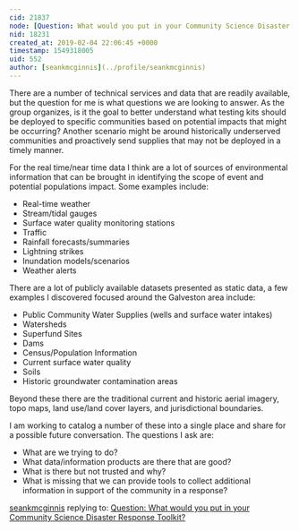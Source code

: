 ```yaml
---
cid: 21837
node: [Question: What would you put in your Community Science Disaster Response Toolkit?](../notes/Bronwen/01-31-2019/question-what-would-you-put-in-your-community-science-disaster-response-toolkit)
nid: 18231
created_at: 2019-02-04 22:06:45 +0000
timestamp: 1549318005
uid: 552
author: [seankmcginnis](../profile/seankmcginnis)
---
```


There are a number of technical services and data that are readily available, but the question for me is what questions we are looking to answer. As the group organizes, is it the goal to better understand what testing kits should be deployed to specific communities based on potential impacts that might be occurring? Another scenario might be around historically underserved communities and proactively send supplies that may not be deployed in a timely manner.

For the real time/near time data I think are a lot of sources of environmental information that can be brought in identifying the scope of event and potential populations impact. Some examples include:

* Real-time weather
* Stream/tidal gauges
* Surface water quality monitoring stations
* Traffic
* Rainfall forecasts/summaries
* Lightning strikes
* Inundation models/scenarios
* Weather alerts

There are a lot of publicly available datasets presented as static data, a few examples I discovered focused around the Galveston area include:

* Public Community Water Supplies (wells and surface water intakes)
* Watersheds
* Superfund Sites
* Dams
* Census/Population Information
* Current surface water quality
* Soils
* Historic groundwater contamination areas

Beyond these there are the traditional current and historic aerial imagery, topo maps, land use/land cover layers, and jurisdictional boundaries.

I am working to catalog a number of these into a single place and share for a possible future conversation. The questions I ask are:

* What are we trying to do?
* What data/information products are there that are good?
* What is there but not trusted and why?
* What is missing that we can provide tools to collect additional information in support of the community in a response?

[seankmcginnis](../profile/seankmcginnis) replying to: [Question: What would you put in your Community Science Disaster Response Toolkit?](../notes/Bronwen/01-31-2019/question-what-would-you-put-in-your-community-science-disaster-response-toolkit)

